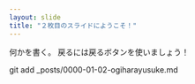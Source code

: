 ```yaml
---
layout: slide
title: "２枚目のスライドにようこそ！"
---
```

何かを書く。
戻るには戻るボタンを使いましょう！

git add _posts/0000-01-02-ogiharayusuke.md
